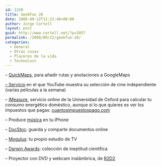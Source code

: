 ```yaml
---
id: 1320
title: GeekFun 28
date: 2008-09-22T12:22:40+00:00
author: Jorge Cortell
layout: post
guid: http://www.cortell.net/?p=1057
permalink: /2008/09/22/geekfun-28/
categories:
  - General
  - Otras cosas
  - Placeres de la vida
  - Technolust
---
```

– <a title="QuickMaps" href="http://quikmaps.com/" target="_blank">QuickMaps</a>, para añadir rutas y anotaciones a GoogleMaps

<a title="ScreeningRoom" href="http://www.youtube.com/ytscreeningroom" target="_blank">– Servicio</a> en el que YouTube muestra su selección de cine independiente (varias películas a la semana)

– <a title="http://www.imeasure.org.uk/" href="http://www.imeasure.org.uk/" target="_blank">iMeasure</a>, servicio online de la Universidad de Oxford para calcular tu consumo energético doméstico, aunque si lo que quieres es ver los impuestos que pagas: <a title="http://cuantosimpuestospago.com/" href="http://cuantosimpuestospago.com/" target="_blank">cuantosimpuestospago.com</a>

– Produce <a title="http://intua.net/" href="http://intua.net/" target="_blank">música</a> en tu iPhone

– <a title="http://www.docstoc.com/" href="http://www.docstoc.com/" target="_blank">DocStoc</a>: guarda y comparte documentos online

– <a title="http://www.mogulus.com/" href="http://www.mogulus.com/" target="_blank">Mogulus</a>: tu propio estudio de TV

– <a title="http://www.darwinawards.com/" href="http://www.darwinawards.com/" target="_blank">Darwin Awards</a>: colección de ineptitud científica

– Proyector con DVD y webcam inalámbrica, de <a title="http://www.nikkoamerica.com/nhe/" href="http://www.nikkoamerica.com/nhe/" target="_blank">R2D2</a>